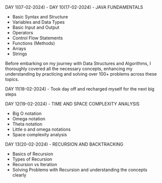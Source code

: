 
DAY 1(07-02-2024) - DAY 10(17-02-2024) - JAVA FUNDAMENTALS
- Basic Syntax and Structure
- Variables and Data Types
- Basic Input and Output
- Operators
- Control Flow Statements
- Functions (Methods)
- Arrays
- Strings
  
Before embarking on my journey with Data Structures and Algorithms, I thoroughly covered all the necessary concepts,
enhancing my understanding by practicing and solving over 100+ problems across these topics.

DAY 11(18-02-2024) - Took day off and recharged myself for the next big steps

DAY 12(19-02-2024) - TIME AND SPACE COMPLEXITY ANALYSIS
- Big O notation
- Omega notation
- Theta notation
- Little o and omega notations
- Space complexity analysis

DAY 13(20-02-2024) - RECURSION AND BACKTRACKING
- Basics of Recursion
- Types of Recursion
- Recursion vs Iteration
- Solving Problems with Recursion and understanding the concepts clearly
